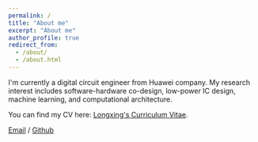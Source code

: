 ```yaml
---
permalink: /
title: "About me"
excerpt: "About me"
author_profile: true
redirect_from: 
  - /about/
  - /about.html
---
```


I'm currently a digital circuit engineer from Huawei company. My research interest includes software-hardware co-design, low-power IC design, machine learning, and computational architecture.

You can find my CV here: [Longxing's Curriculum Vitae](../assets/Curriculum_Vitae.pdf).

[Email](jianglx19980819@gmail.com) / [Github](https://github.com/avalongxing)

